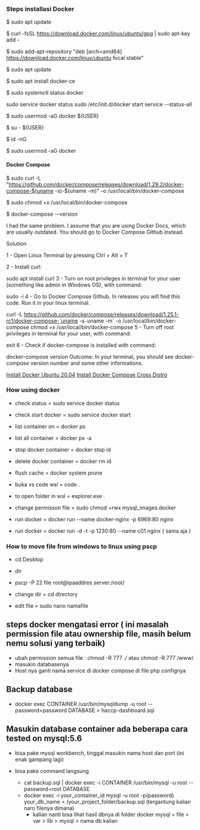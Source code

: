 ### Steps installasi Docker
$ sudo apt update

$ curl -fsSL https://download.docker.com/linux/ubuntu/gpg | sudo apt-key add -

$ sudo add-apt-repository "deb [arch=amd64] https://download.docker.com/linux/ubuntu focal stable"

$ sudo apt update

$ sudo apt install docker-ce

$ sudo systemctl status docker

sudo service docker status
sudo /etc/init.d/docker start
service --status-all

$ sudo usermod -aG docker ${USER}

$ su - ${USER}

$ id -nG

$ sudo usermod -aG docker <USER>

#### Docker Compose

$ sudo curl -L "https://github.com/docker/compose/releases/download/1.29.2/docker-compose-$(uname -s)-$(uname -m)" -o /usr/local/bin/docker-compose

$ sudo chmod +x /usr/local/bin/docker-compose

$ docker-compose --version


I had the same problem. I assume that you are using Docker Docs, which are usually outdated. You should go to Docker Compose Github instead.

Solution

1 - Open Linux Terminal by pressing Ctrl + Alt + T

2 - Install curl:

sudo apt install curl
3 - Turn on root privileges in terminal for your user (something like admin in Windows OS), with command:

sudo -i
4 - Go to Docker Compose Github. In releases you will find this code. Run it in your linux terminal.

curl -L https://github.com/docker/compose/releases/download/1.25.1-rc1/docker-compose-`uname -s`-`uname -m` -o /usr/local/bin/docker-compose
chmod +x /usr/local/bin/docker-compose
5 - Turn off root privileges in terminal for your user, with command:

exit
6 - Check if docker-compose is installed with command:

docker-compose version
Outcome: In your terminal, you should see docker-compose version number and some other informations.

[Install Docker Ubuntu 20.04](https://www.digitalocean.com/community/tutorials/how-to-install-and-use-docker-on-ubuntu-20-04)
[Install Docker Compose Cross Distro](https://www.digitalocean.com/community/tutorials/how-to-install-and-use-docker-compose-on-ubuntu-20-04)

### How using docker
- check status = sudo service docker status
- check start docker = sudo service docker start

- list container on = docker ps
- list all container = docker ps -a

- stop docker container = docker stop id
- delete docker container = docker rm id
- flush cache = docker system prune

- buka vs code wsl = code .
- to open folder in wsl = explorer.exe .
- change permisson file = sudo chmod +rwx mysql_images.docker


- run docker = docker run --name docker-nginx -p 6969:80 nginx
- run docker = docker run -d -t -p 1230:80 --name c01 nginx ( sama aja )

### How to move file from windows to linux using pscp
- cd Desktop
- dir
- pscp -P 22 file root@ipaaddres server:/root/

- change dir = cd directory
- edit file = sudo nano namafile


## steps docker mengatasi error ( ini masalah permission file atau ownership file, masih belum nemu solusi yang terbaik)
- ubah permission semua file : chmod -R 777 ./ atau chmod -R 777 /www/
- masukin databasenya
- Host nya ganti nama service di docker compose di file php confignya

## Backup database
- docker exec CONTAINER /usr/bin/mysqldump -u root --password=password DATABASE > haccp-dashboard.sql

## Masukin database container ada beberapa cara tested on mysql:5.6
- bisa pake mysql workbench, tinggal masukin nama host dan port (ini enak gampang lagi)

- bisa pake command langsung
    - cat backup.sql | docker exec -i CONTAINER /usr/bin/mysql -u root --password=root DATABASE
    - docker exec -i your_container_id mysql -u root -p(password) your_db_name < /your_project_folder/backup.sql (tergantung kalian naro filenya dimana)
        - kalian nanti bisa lihat hasil dbnya di folder docker mysql = file > var > lib > mysql > nama db kalian